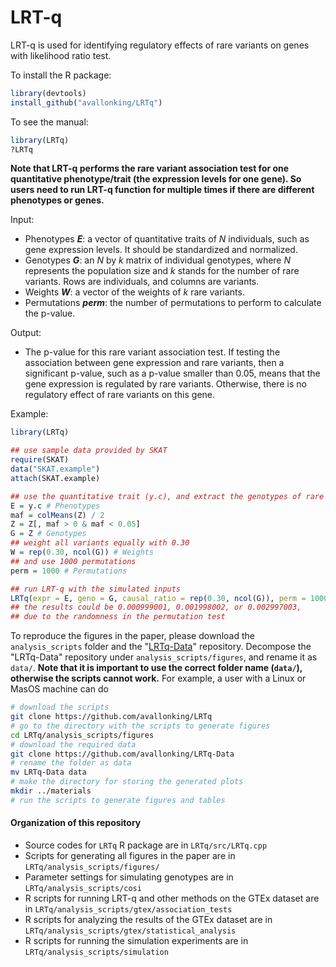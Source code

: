 # LRT-q
LRT-q is used for identifying regulatory effects of rare variants on genes with likelihood ratio test.

To install the R package:
```R
library(devtools)
install_github("avallonking/LRTq")
```

To see the manual:
```R
library(LRTq)
?LRTq
```

**Note that LRT-q performs the rare variant association test for one quantitative phenotype/trait (the expression levels for one gene). So users need to run LRT-q function for multiple times if there are different phenotypes or genes.**

Input: 
- Phenotypes **_E_**: a vector of quantitative traits of _N_ individuals, such as gene expression levels. It should be standardized and normalized.
- Genotypes **_G_**: an _N_ by _k_ matrix of individual genotypes, where _N_ represents the population size and _k_ stands for the number of rare variants. Rows are individuals, and columns are variants.
- Weights **_W_**: a vector of the weights of _k_ rare variants.
- Permutations **_perm_**: the number of permutations to perform to calculate the p-value.

Output:
- The p-value for this rare variant association test. If testing the association between gene expression and rare variants, then a significant p-value, such as a p-value smaller than 0.05, means that the gene expression is regulated by rare variants. Otherwise, there is no regulatory effect of rare variants on this gene.

Example:
```R
library(LRTq)

## use sample data provided by SKAT
require(SKAT)
data("SKAT.example")
attach(SKAT.example)

## use the quantitative trait (y.c), and extract the genotypes of rare variants (Z)
E = y.c # Phenotypes
maf = colMeans(Z) / 2
Z = Z[, maf > 0 & maf < 0.05]
G = Z # Genotypes
## weight all variants equally with 0.30
W = rep(0.30, ncol(G)) # Weights
## and use 1000 permutations
perm = 1000 # Permutations

## run LRT-q with the simulated inputs
LRTq(expr = E, geno = G, causal_ratio = rep(0.30, ncol(G)), perm = 1000)
## the results could be 0.000999001, 0.001998002, or 0.002997003, 
## due to the randomness in the permutation test
```

To reproduce the figures in the paper, please download the `analysis_scripts` folder and the "[LRTq-Data](https://github.com/avallonking/LRTq-Data)" repository. Decompose the "LRTq-Data" repository under `analysis_scripts/figures`, and rename it as `data/`. **Note that it is important to use the correct folder name (`data/`), otherwise the scripts cannot work.** For example, a user with a Linux or MasOS machine can do
```bash
# download the scripts
git clone https://github.com/avallonking/LRTq
# go to the directory with the scripts to generate figures
cd LRTq/analysis_scripts/figures
# download the required data
git clone https://github.com/avallonking/LRTq-Data
# rename the folder as data
mv LRTq-Data data
# make the directory for storing the generated plots
mkdir ../materials
# run the scripts to generate figures and tables
```

#### Organization of this repository
- Source codes for `LRTq` R package are in `LRTq/src/LRTq.cpp`
- Scripts for generating all figures in the paper are in `LRTq/analysis_scripts/figures/`
- Parameter settings for simulating genotypes are in `LRTq/analysis_scripts/cosi`
- R scripts for running LRT-q and other methods on the GTEx dataset are in `LRTq/analysis_scripts/gtex/association_tests`
- R scripts for analyzing the results of the GTEx dataset are in `LRTq/analysis_scripts/gtex/statistical_analysis`
- R scripts for running the simulation experiments are in `LRTq/analysis_scripts/simulation`
